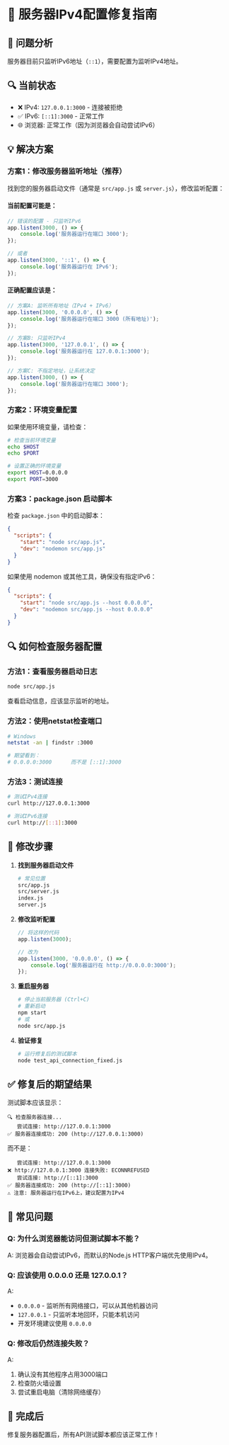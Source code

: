# 🔧 服务器IPv4配置修复指南

## 🎯 问题分析
服务器目前只监听IPv6地址（`::1`），需要配置为监听IPv4地址。

## 🔍 当前状态
- ❌ IPv4: `127.0.0.1:3000` - 连接被拒绝
- ✅ IPv6: `[::1]:3000` - 正常工作
- 🌐 浏览器: 正常工作（因为浏览器会自动尝试IPv6）

## 💡 解决方案

### 方案1：修改服务器监听地址（推荐）

找到您的服务器启动文件（通常是 `src/app.js` 或 `server.js`），修改监听配置：

#### 当前配置可能是：
```javascript
// 错误的配置 - 只监听IPv6
app.listen(3000, () => {
    console.log('服务器运行在端口 3000');
});

// 或者
app.listen(3000, '::1', () => {
    console.log('服务器运行在 IPv6');
});
```

#### 正确配置应该是：
```javascript
// 方案A: 监听所有地址（IPv4 + IPv6）
app.listen(3000, '0.0.0.0', () => {
    console.log('服务器运行在端口 3000 (所有地址)');
});

// 方案B: 只监听IPv4
app.listen(3000, '127.0.0.1', () => {
    console.log('服务器运行在 127.0.0.1:3000');
});

// 方案C: 不指定地址，让系统决定
app.listen(3000, () => {
    console.log('服务器运行在端口 3000');
});
```

### 方案2：环境变量配置

如果使用环境变量，请检查：

```bash
# 检查当前环境变量
echo $HOST
echo $PORT

# 设置正确的环境变量
export HOST=0.0.0.0
export PORT=3000
```

### 方案3：package.json 启动脚本

检查 `package.json` 中的启动脚本：

```json
{
  "scripts": {
    "start": "node src/app.js",
    "dev": "nodemon src/app.js"
  }
}
```

如果使用 nodemon 或其他工具，确保没有指定IPv6：

```json
{
  "scripts": {
    "start": "node src/app.js --host 0.0.0.0",
    "dev": "nodemon src/app.js --host 0.0.0.0"
  }
}
```

## 🔍 如何检查服务器配置

### 方法1：查看服务器启动日志
```bash
node src/app.js
```
查看启动信息，应该显示监听的地址。

### 方法2：使用netstat检查端口
```bash
# Windows
netstat -an | findstr :3000

# 期望看到：
# 0.0.0.0:3000      而不是 [::1]:3000
```

### 方法3：测试连接
```bash
# 测试IPv4连接
curl http://127.0.0.1:3000

# 测试IPv6连接
curl http://[::1]:3000
```

## 📝 修改步骤

1. **找到服务器启动文件**
   ```bash
   # 常见位置
   src/app.js
   src/server.js
   index.js
   server.js
   ```

2. **修改监听配置**
   ```javascript
   // 将这样的代码
   app.listen(3000);
   
   // 改为
   app.listen(3000, '0.0.0.0', () => {
       console.log('服务器运行在 http://0.0.0.0:3000');
   });
   ```

3. **重启服务器**
   ```bash
   # 停止当前服务器 (Ctrl+C)
   # 重新启动
   npm start
   # 或
   node src/app.js
   ```

4. **验证修复**
   ```bash
   # 运行修复后的测试脚本
   node test_api_connection_fixed.js
   ```

## ✅ 修复后的期望结果

测试脚本应该显示：
```
🔍 检查服务器连接...
   尝试连接: http://127.0.0.1:3000
✅ 服务器连接成功: 200 (http://127.0.0.1:3000)
```

而不是：
```
   尝试连接: http://127.0.0.1:3000
❌ http://127.0.0.1:3000 连接失败: ECONNREFUSED
   尝试连接: http://[::1]:3000
✅ 服务器连接成功: 200 (http://[::1]:3000)
⚠️ 注意: 服务器运行在IPv6上，建议配置为IPv4
```

## 🚨 常见问题

### Q: 为什么浏览器能访问但测试脚本不能？
A: 浏览器会自动尝试IPv6，而默认的Node.js HTTP客户端优先使用IPv4。

### Q: 应该使用 0.0.0.0 还是 127.0.0.1？
A: 
- `0.0.0.0` - 监听所有网络接口，可以从其他机器访问
- `127.0.0.1` - 只监听本地回环，只能本机访问
- 开发环境建议使用 `0.0.0.0`

### Q: 修改后仍然连接失败？
A: 
1. 确认没有其他程序占用3000端口
2. 检查防火墙设置
3. 尝试重启电脑（清除网络缓存）

## 🎉 完成后

修复服务器配置后，所有API测试脚本都应该正常工作！ 